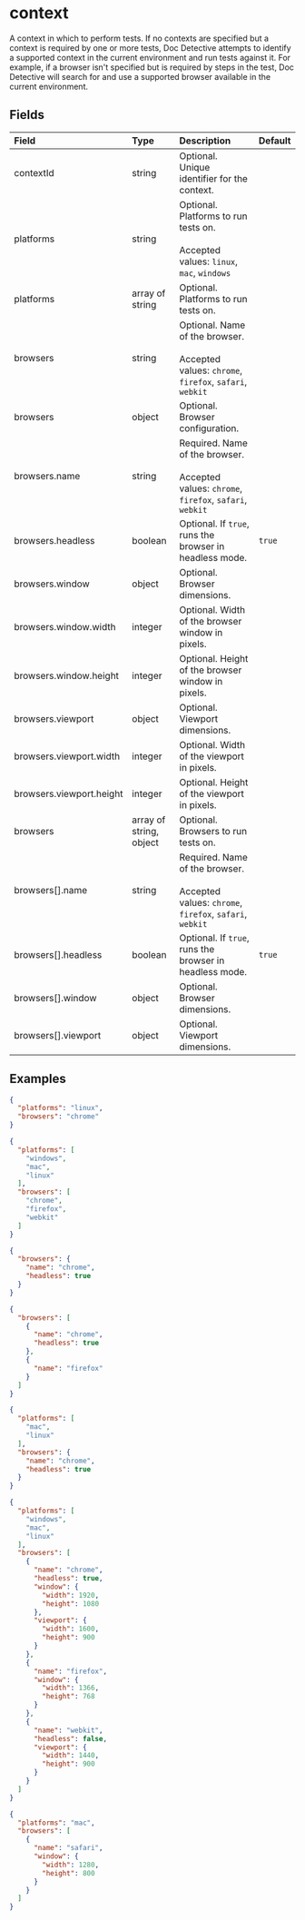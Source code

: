
# context

A context in which to perform tests. If no contexts are specified but a context is required by one or more tests, Doc Detective attempts to identify a supported context in the current environment and run tests against it. For example, if a browser isn't specified but is required by steps in the test, Doc Detective will search for and use a supported browser available in the current environment.

## Fields

Field | Type | Description | Default
:-- | :-- | :-- | :--
contextId | string | Optional. Unique identifier for the context. | 
platforms | string | Optional. Platforms to run tests on.<br/><br/>Accepted values: `linux`, `mac`, `windows` | 
platforms | array of string | Optional. Platforms to run tests on. | 
browsers | string | Optional. Name of the browser.<br/><br/>Accepted values: `chrome`, `firefox`, `safari`, `webkit` | 
browsers | object | Optional. Browser configuration. | 
browsers.name | string | Required. Name of the browser.<br/><br/>Accepted values: `chrome`, `firefox`, `safari`, `webkit` | 
browsers.headless | boolean | Optional. If `true`, runs the browser in headless mode. | `true`
browsers.window | object | Optional. Browser dimensions. | 
browsers.window.width | integer | Optional. Width of the browser window in pixels. | 
browsers.window.height | integer | Optional. Height of the browser window in pixels. | 
browsers.viewport | object | Optional. Viewport dimensions. | 
browsers.viewport.width | integer | Optional. Width of the viewport in pixels. | 
browsers.viewport.height | integer | Optional. Height of the viewport in pixels. | 
browsers | array of string, object | Optional. Browsers to run tests on. | 
browsers[].name | string | Required. Name of the browser.<br/><br/>Accepted values: `chrome`, `firefox`, `safari`, `webkit` | 
browsers[].headless | boolean | Optional. If `true`, runs the browser in headless mode. | `true`
browsers[].window | object | Optional. Browser dimensions. | 
browsers[].viewport | object | Optional. Viewport dimensions. | 

## Examples

```json
{
  "platforms": "linux",
  "browsers": "chrome"
}
```

```json
{
  "platforms": [
    "windows",
    "mac",
    "linux"
  ],
  "browsers": [
    "chrome",
    "firefox",
    "webkit"
  ]
}
```

```json
{
  "browsers": {
    "name": "chrome",
    "headless": true
  }
}
```

```json
{
  "browsers": [
    {
      "name": "chrome",
      "headless": true
    },
    {
      "name": "firefox"
    }
  ]
}
```

```json
{
  "platforms": [
    "mac",
    "linux"
  ],
  "browsers": {
    "name": "chrome",
    "headless": true
  }
}
```

```json
{
  "platforms": [
    "windows",
    "mac",
    "linux"
  ],
  "browsers": [
    {
      "name": "chrome",
      "headless": true,
      "window": {
        "width": 1920,
        "height": 1080
      },
      "viewport": {
        "width": 1600,
        "height": 900
      }
    },
    {
      "name": "firefox",
      "window": {
        "width": 1366,
        "height": 768
      }
    },
    {
      "name": "webkit",
      "headless": false,
      "viewport": {
        "width": 1440,
        "height": 900
      }
    }
  ]
}
```

```json
{
  "platforms": "mac",
  "browsers": [
    {
      "name": "safari",
      "window": {
        "width": 1280,
        "height": 800
      }
    }
  ]
}
```
